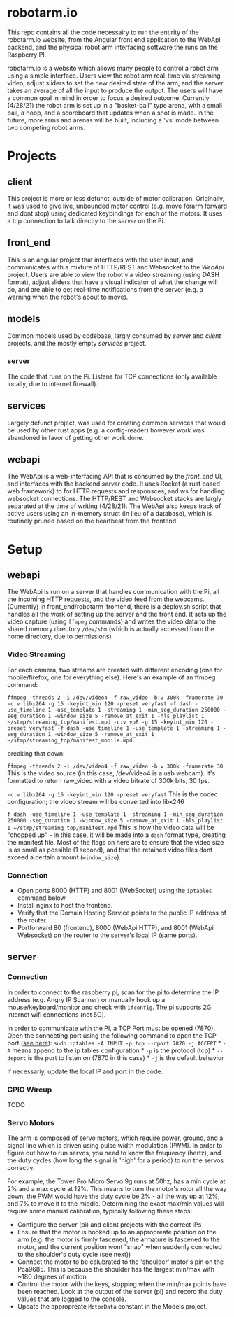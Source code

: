# robotarm.io
This repo contains all the code necessairy to run the entirity of the robotarm.io website, from the Angular front end application to the WebApi backend, and the physical robot arm interfacing software the runs on the Raspberry PI.

robotarm.io is a website which allows many people to control a robot arm using a simple interface. Users view the robot arm real-time via streaming video, adjust sliders to set the new desired state of the arm, and the server takes an average of all the input to produce the output. The users will have a common goal in mind in order to focus a desired outcome. Currently (4/28/21) the robot arm is set up in a "basket-ball" type arena, with a small ball, a hoop, and a scoreboard that updates when a shot is made. In the future, more arms and arenas will be built, including a 'vs' mode between two competing robot arms.

# Projects
## client  
This project is more or less defunct, outside of motor calibration. Originally, it was used to give live, unbounded motor control (e.g. move forarm forward and dont stop) using dedicated keybindings for each of the motors. It uses a tcp connection to talk directly to the *server* on the Pi.
## front_end
This is an angular project that interfaces with the user input, and communicates with a mixture of HTTP/REST and Websocket to the *WebApi* project. Users are able to view the robot via video streaming (using DASH format), adjust sliders that have a visual indicator of what the change will do, and are able to get real-time notifications from the server (e.g. a warning when the robot's about to move).
## models
Common models used by codebase, largly consumed by *server* and *client* projects, and the mostly empty *services* project.
### server
The code that runs on the Pi. Listens for TCP connections (only available locally, due to internet firewall).
## services
Largely defunct project, was used for creating common services that would be used by other rust apps (e.g. a config-reader) however work was abandoned in favor of getting other work done.
## webapi
The WebApi is a web-interfacing API that is consumed by the *front_end* UI, and interfaces with the backend *server* code. It uses Rocket (a rust based web framework) to for HTTP requests and responsces, and ws for handling websocket connections. The HTTP/REST and Websocket stacks are largly separated at the time of writing (4/28/21). The WebApi also keeps track of active users using an in-memory struct (in lieu of a database), which is routinely pruned based on the heartbeat from the frontend.

# Setup

## webapi
The WebApi is run on a server that handles communication with the Pi, all the incoming HTTP requests, and the video feed from the webcams. (Currently) in front_end/robotarm-frontend, there is a deploy.sh script that handles all the work of setting up the server and the front end. It sets up the video capture (using `ffmpeg` commands) and writes the video data to the shared memory directory `/dev/shm` (which is actually accessed from the home directory, due to permissions)

### Video Streaming
For each camera, two streams are created with different encoding (one for mobile/firefox, one for everything else). Here's an example of an ffmpeg command:

`ffmpeg -threads 2 -i /dev/video4 -f raw_video -b:v 300k -framerate 30 -c:v libx264 -g 15 -keyint_min 120 -preset veryfast -f dash -use_timeline 1 -use_template 1 -streaming 1 -min_seg_duration 250000 -seg_duration 1 -window_size 5 -remove_at_exit 1 -hls_playlist 1 ~/stmp/streaming_top/manifest.mpd -c:v vp8 -g 15 -keyint_min 120 -preset veryfast -f dash -use_timeline 1 -use_template 1 -streaming 1 -seg_duration 1 -window_size 5 -remove_at_exit 1 ~/stmp/streaming_top/manifest_mobile.mpd`

breaking that down:

`ffmpeg -threads 2 -i /dev/video4 -f raw_video -b:v 300k -framerate 30`
This is the video source (in this case, /dev/video4 is a usb webcam). It's formatted to return raw_video with a video bitrate of 300k bits, 30 fps.

`-c:v libx264 -g 15 -keyint_min 120 -preset veryfast`
This is the codec configuration; the video stream will be converted into libx246

`f dash -use_timeline 1 -use_template 1 -streaming 1 -min_seg_duration 250000 -seg_duration 1 -window_size 5 -remove_at_exit 1 -hls_playlist 1 ~/stmp/streaming_top/manifest.mpd`
This is how the video data will be "chopped up" - in this case, it will be made into a `dash` format type, creating the manifest file. Most of the flags on here are to ensure that the video size is as small as possible (1 second), and that the retained video files dont exceed a certain amount (`window_size`).

### Connection
*  Open ports 8000 (HTTP) and 8001 (WebSocket) using the `iptables` command below
*  Install nginx to host the frontend.
*  Verify that the Domain Hosting Service points to the public IP address of the router.
*  Portforward 80 (frontend), 8000 (WebApi HTTP), and 8001 (WebApi Websocket) on the router to the server's local IP (same ports).

## server
### Connection
In order to connect to the raspberry pi, scan for the pi to determine the IP address (e.g. Angry IP Scanner) or manually hook up a mouse/keyboard/monitor and check with `ifconfig`. The pi supports 2G internet wifi connections (not 5G).

In order to communicate with the PI, a TCP Port must be opened (7870). Open the connecting port using the following command to open the TCP port.([see here](https://www.journaldev.com/34113/opening-a-port-on-linux)):
    `sudo iptables -A INPUT -p tcp --dport 7870 -j ACCEPT`
        * `-A` means append to the ip tables configuration
        * `-p` is the protocol (tcp)
        * `--deport` is the port to listen on (7870 in this case)
        * `-j` is the default behavior

If necessariy, update the local IP and port in the code.

### GPIO Wireup
TODO

### Servo Motors
The arm is composed of servo motors, which require power, ground, and a signal line which is driven using pulse width modulation (PWM). In order to figure out how to run servos, you need to know the frequency (hertz), and the duty cycles (how long the signal is 'high' for a period) to run the servos correctly.

 For example, the Tower Pro Micro Servo 9g runs at 50hz, has a min cycle at 2% and a max cycle at 12%. This means to turn the motor's rotor all the way down, the PWM would have the duty cycle be 2% - all the way up at 12%, and 7% to move it to the middle. Determining the exact max/min values will require some manual calibration, typically following these steps:
  *  Configure the server (pi) and client projects with the correct IPs
  *  Ensure that the motor is hooked up to an appropreate position on the arm (e.g. the motor is firmly fascened, the armature is fascened to the motor, and the current position wont "snap" when suddenly connected to the shoulder's duty cycle (see next))
  *  Connect the motor to be calubrated to the 'shoulder' motor's pin on the Pca9685. This is because the shoulder has the largest min/max with ~180 degrees of motion
  *  Control the motor with the keys, stopping when the min/max points have been reached. Look at the output of the server (pi) and record the duty values that are logged to the console.
  *  Update the appropreate `MotorData` constant in the Models project.
